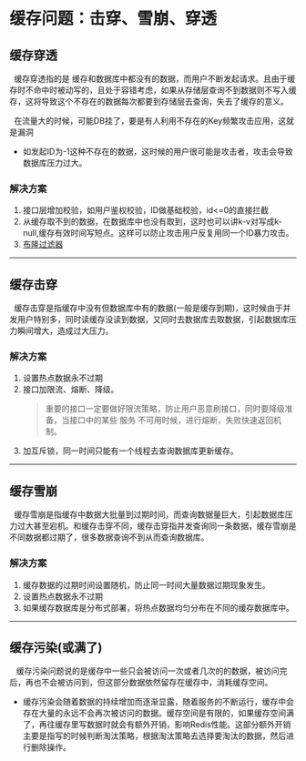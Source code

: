 # 缓存问题：击穿、雪崩、穿透
## 缓存穿透
&nbsp;&nbsp;缓存穿透指的是 缓存和数据库中都没有的数据，而用户不断发起请求。且由于缓存时不命中时被动写的，且处于容错考虑，如果从存储层查询不到数据则不写入缓存，这将导致这个不存在的数据每次都要到存储层去查询，失去了缓存的意义。

&nbsp;&nbsp;在流量大的时候，可能DB挂了，要是有人利用不存在的Key频繁攻击应用，这就是漏洞
- 如发起ID为-1这种不存在的数据，这时候的用户很可能是攻击者，攻击会导致数据库压力过大。

### 解决方案
1. 接口层增加校验，如用户鉴权校验，ID做基础校验，id<=0的直接拦截
2. 从缓存取不到的数据，在数据库中也没有取到，这时也可以讲k-v对写成k-null,缓存有效时间写短点。这样可以防止攻击用户反复用同一个ID暴力攻击。
3. [布隆过滤器](../008.REDIS-BUSINESS/002.布隆过滤器/000.布隆过滤器.md)

---

## 缓存击穿
&nbsp;&nbsp;缓存击穿是指缓存中没有但数据库中有的数据(一般是缓存到期)，这时候由于并发用户特别多，同时读缓存没读到数据，又同时去数据库去取数据，引起数据库压力瞬间增大，造成过大压力。

### 解决方案
1. 设置热点数据永不过期
2. 接口加限流、熔断、降级。
   > 重要的接口一定要做好限流策略，防止用户恶意刷接口，同时要降级准备，当接口中的某些 服务 不可用时候，进行熔断，失败快速返回机制。
3. 加互斥锁，同一时间只能有一个线程去查询数据库更新缓存。


--- 

## 缓存雪崩
&nbsp;&nbsp;缓存雪崩是指缓存中数据大批量到过期时间，而查询数据量巨大，引起数据库压力过大甚至宕机。和缓存击穿不同，缓存击穿指并发查询同一条数据，缓存雪崩是不同数据都过期了，很多数据查询不到从而查询数据库。

### 解决方案
1. 缓存数据的过期时间设置随机，防止同一时间大量数据过期现象发生。
2. 设置热点数据永不过期
3. 如果缓存数据库是分布式部署，将热点数据均匀分布在不同的缓存数据库中。

---

## 缓存污染(或满了)
&nbsp;&nbsp; 缓存污染问题说的是缓存中一些只会被访问一次或者几次的的数据，被访问完后，再也不会被访问到，但这部分数据依然留存在缓存中，消耗缓存空间。 
- 缓存污染会随着数据的持续增加而逐渐显露，随着服务的不断运行，缓存中会存在大量的永远不会再次被访问的数据。缓存空间是有限的，如果缓存空间满了，再往缓存里写数据时就会有额外开销，影响Redis性能。这部分额外开销主要是指写的时候判断淘汰策略，根据淘汰策略去选择要淘汰的数据，然后进行删除操作。